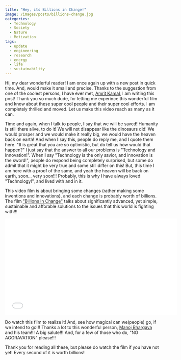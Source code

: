 ```yaml
---
title: "Hey, its Billions in Change!"
image: /images/posts/billions-change.jpg
categories: 
  - Technology
  - Society
  - Nature
  - Motivation
tags:
  - update
  - engineering
  - research
  - energy
  - life
  - sustainability
---
```


Hi, my dear wonderful reader! I am once again up with a new post in quick time. And, would make it small and precise. Thanks to the suggestion from one of the coolest persons, I have ever met, <a href="https://www.facebook.com/amrit.lenka" target="_blank">Amrit Kamal</a>, I am writing this post! Thank you so much dude, for letting me experince this wonderful film and know about these super cool people and their super cool efforts. I am completely thrilled and moved. Let us make this video reach as many as it can.

Time and again, when I talk to people, I say that we will be saved! Humanity is still there alive, to do it! We will not disappear like the dinosaurs did! We would prosper and we would make it really big, we would have the heaven back on earth! And when I say this, people do reply me, and I quote them here. "It is great that you are so optimistic, but do tell us how would that happen?" I just say that the answer to all our problems is "Technology and Innovation!". When I say "Technology is the only savior, and innovation is the sword!", people do respond being completely surprised, but some do admit that it might be very true and some still differ on this! But, this time I am here with a proof of the same, and yeah the heaven will be back on earth, soon... very soon!!! Probably, this is why I have always loved "Technology!", and lived with and in it.

This video film is about bringing some changes (rather making some inventions and innovations), and each change is probably worth of billions. The film <a href="https://billionsinchange.in">"Billions in Change"</a> talks about significantly advanced, yet simple, sustainable and afforable solutions to the issues that this world is fighting with!!!

<iframe width="560" height="315" src="//www.youtube.com/embed/YY7f1t9y9a0"  frameborder="0"> </iframe>

Do watch this film to realize it! And, see how magical can we(people) go, if we intend to go!!! Thanks a lot to this wonderful person, <a href="https://en.wikipedia.org/wiki/Manoj_Bhargava" target="_blank">Manoj Bhargava</a> and his team!!! A big salute!!! And, for a few of those who do, "NO AGGRAVATION" please!!!

Thank you for reading all these, but please do watch the film if you have not yet! Every second of it is worth billions!